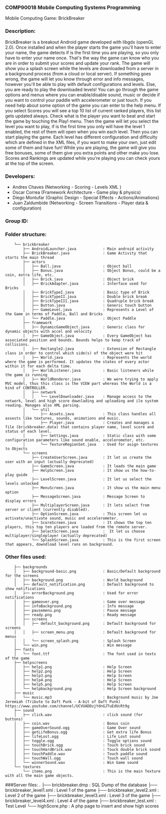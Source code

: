 ### COMP90018 Mobile Computing Systems Programming

Mobile Computing Game: BrickBreaker

### Description:
BrickBreaker is a breakout Android game developed with libgdx (openGL 2.0). 
Once installed and when the player starts the game you'll have to enter your name, the game detects if is the first time you are playing, 
so you only have to enter your name once. That's the way the game can know who you are in order to submit your scores and update your rank. 
The game will show you a splash screen while the levels are downloaded from a server in a background process (from a cloud or local server).
If something goes wrong, the game will let you know through error and info messages, however you'll be able to play with default configurations and
levels. Else, you are ready to play the downloaded levels!
You can go through the game options and menus where you can enable/disable sound, music or decide if you want to control your paddle with accelerometer 
or just touch. If you need help about some option of the game you can enter to the help menu. 
If you select Scores you will see a top 10 list of current ranked players, this list gets updated always. Check what is the player you want to beat and
start the game by touching the Play! menu. Then the game will let you select the level you want to play, if is the first time you only will have the level
1 enabled, the rest of them will open when you win each level. Then you can start playing the game. Each level has different configuration and difficulty which 
are defined in the XML files, if you want to make your own, just edit some of them and have fun! While you are playing, the game will give you free bonuses, some of
them give you extra points and other make you lose. Scores and Rankings are updated while you're playing you can check yours at the top of the screen.

### Developers:
* Andres Chaves (Networking - Scoring - Levels XML )
* Oscar Correa (Framework Architecture - Game play & physics)
* Diego Montufar (Graphic Design - Special Effects - Actions/Animations)
* Juan Zaldumbide (Networking - Screen Transitions - Player data & configuration)

### Group ID:  

### Folder structure:

                
        └── brickbreaker
            ├── AndroidLauncher.java 			: Main android activity
            ├── BrickBreaker.java 				: Game Activity that starts the main thread
            ├── actors
            │   ├── Ball.java 					: Object ball
            │   ├── Bonus.java 					: Object Bonus, could be a coin, extra life, etc.
            │   ├── Brick.java 					: Object brick
            │   ├── BrickAdapter.java 			: Interface used for Bricks
            │   ├── BrickTypeI.java 			: Basic type of Brick
            │   ├── BrickTypeII.java 			: Double brick break
            │   ├── BrickTypeIII.java 			: Quadruple brick break
            │   ├── Button.java 				: Generic touch button
            │   ├── GameLevel.java 				: Represents a Level of the Game in terms of Paddle, Ball and Bricks
            │   └── Paddle.java 				: Object Paddle
            ├── framework
            │   ├── DynamicGameObject.java 		: Generic class for dynamic objects with accel and velocity
            │   ├── GameObject.java 			: Every GameObject has associated position and bounds. Bounds helps to keep track of collisions.
            │   ├── Rectangle2.java 			: Extension of Rectangle class in order to control which side(s) of the object were hit
            │   ├── World.java 					: Represents the world where the game is performed. It updates the states of every actor within it for each delta time.
            │   ├── WorldListener.java 			: Basic listeners while the game is running
            │   ├── WorldRenderer.java 			: We were trying to apply MVC model, thus this class is the VIEW part whereas the World is a kind of CONTROLLER.
            │   ├── network
            │   │   └── LevelDownloader.java 	: Manage access to the network, level and high score downlading and uploading and ile system reading. Manages also XML parsing.
            │   └── util
            │       ├── Assets.java 			: This class handles all assests like textures, sounds, animations and music.
            │       ├── Player.java 			: Creates and manages a file (brickbreaker.data) that contains player name, level score and status of each level.
            │       ├── Settings.java 			: Static class with some configuration parameters like sound enable, accelerometer, etc.
            │       └── TextureRegionSet.java 	: Used for asign textures to Objects
            └── screens
                ├── CreateUserScreen.java 		: It let us create the user with an input (actually deprecated) 
                ├── GameScreen.java 			: It loads the main game
                ├── HelpScreen.java 			: It show us the how-to-play guide
                ├── LevelScreen.java 			: It let us select the levels unlocked
                ├── MenuScreen.java 			: It show us the main menu option
                ├── MessageScreen.java 			: Message Screen to display errors
                ├── MultiplayerScreen.java 		: It lets select from server or client (currently disabled).
                ├── OptionScreen.java 			: This screen let us activate/unactivate sound, music and accelerometer.
                ├── ScoreScreen.java 			: It shows the top ten players, this top ten players are loaded from the remote server.
                ├── SelectScreen.java 			:  It let us choose multiplayer/singleplayer (actually deprecated) 
                └── SplashScreen.java 			: This is the first screen that appears, downdload level runs on background.

### Other files used:

        ├── backgrounds
        │   ├── background-basic.png 			: Basic/Default background for the screens
        │   ├── background.png 					: World background
        │   ├── default_notification.png 		: Default background to show notifications
        │   ├── errorBackground.png 			: Used for error notifications
        │   ├── gameover.png 					: Game over message
        │   ├── infoBackground.png 				: Info message
        │   ├── pausemenu.png 					: Pause message
        │   ├── ready.png 						: Ready message
        │   ├── screens
        │   │   ├── default_background.png 		: Default background for screens
        │   │   ├── screen_menu.png 			: Default background for menus
        │   │   └── screen_splash.png 			: Splash Screen
        │   └── win.png 						: Win message
        ├── fonts
        │   └── font.ttf 						: The font used in texts of the game
        ├── helpscreens
        │   ├── help1.png 						: Help Screen
        │   ├── help2.png 						: Help Screen
        │   ├── help3.png 						: Help Screen
        │   ├── help4.png 						: Help Screen
        │   ├── help5.png 						: Help Screen
        │   └── helpbackground.png 				: Help Screen background
        ├── music
        │   └── music.mp3 						: Background music by Joe Jeremiah (Tribute to Daft Punk - A-bit of Daft Punk) https://www.youtube.com/channel/UCVUADDzjYdnGJTuEdUcRt9g
        ├── sound
        │   ├── click.wav 						: click sound (for buttons)
        │   ├── coin.wav 						: Bonus coin
        │   ├── gameOverSound.ogg 				: Game Over sound
        │   ├── getLifeBonus.ogg 				: Get extra life Bonus
        │   ├── lifeLost.ogg 					: Life Lost sound
        │   ├── toggle.ogg 						: Toggle options sound
        │   ├── touchBrick.ogg 					: Touch brick sound
        │   ├── touchHardBrick.wav 				: Touck double brick sound
        │   ├── touchPaddle.wav 				: Touch paddle sound
        │   ├── touchWall.ogg 					: Touch wall sound
        │   └── winnerSound.wav 				: Win Game sound
        └── textures
            └── items.png 						: This is the main Texture with all the main game objects. 


###Server files:
        .
        ├── brickbreaker.dmp 				: SQL Dump of the database
        ├── brickbreaker_level1.xml 		: Level 1 of the game
        ├── brickbreaker_level2.xml 		: Level 2 of the game
        ├── brickbreaker_level3.xml 		: Level 3 of the game
        ├── brickbreaker_level4.xml 		: Level 4 of the game
        ├── brickbreaker_test.xml 			: Test Level
        └── highScore.php 					: A php page to insert and show high scores